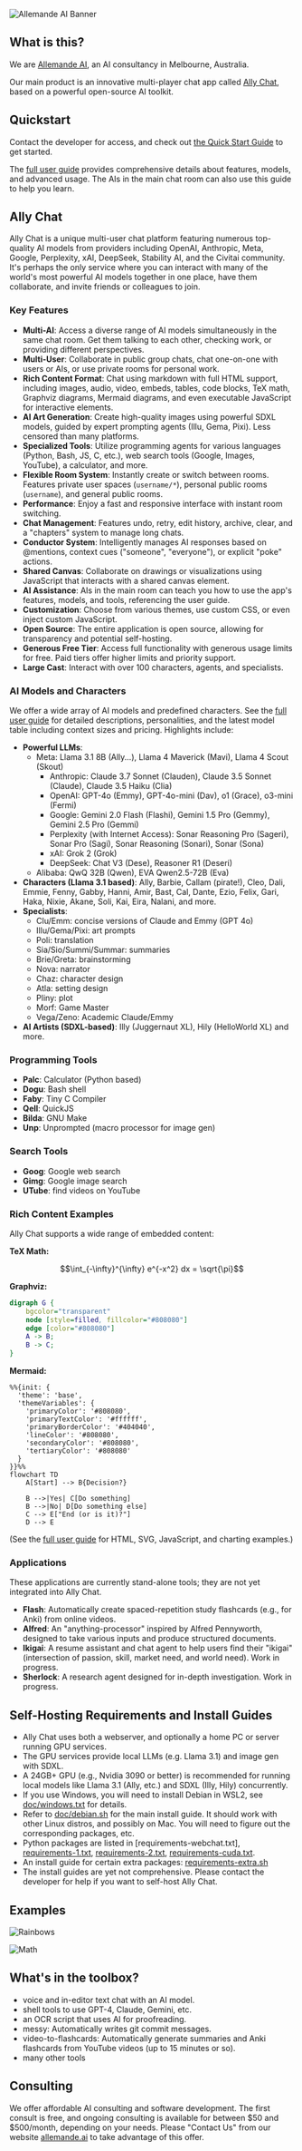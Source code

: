 ![Allemande AI Banner](pix/allemande.jpg)

## What is this?

We are [Allemande AI](https://allemande.ai), an AI consultancy in Melbourne, Australia.

Our main product is an innovative multi-player chat app called <A href="https://chat.allemande.ai">Ally Chat</A>, based on a powerful open-source AI toolkit.

## Quickstart

Contact the developer for access, and check out [the Quick Start Guide](doc/intro_basic.md) to get started.

The [full user guide](doc/intro.md) provides comprehensive details about features, models, and advanced usage. The AIs in the main chat room can also use this guide to help you learn.

## Ally Chat

Ally Chat is a unique multi-user chat platform featuring numerous top-quality
AI models from providers including OpenAI, Anthropic, Meta, Google, Perplexity,
xAI, DeepSeek, Stability AI, and the Civitai community. It's perhaps the only
service where you can interact with many of the world's most powerful AI models
together in one place, have them collaborate, and invite friends or colleagues
to join.

### Key Features

- **Multi-AI**: Access a diverse range of AI models simultaneously in the same chat room. Get them talking to each other, checking work, or providing different perspectives.
- **Multi-User**: Collaborate in public group chats, chat one-on-one with users or AIs, or use private rooms for personal work.
- **Rich Content Format**: Chat using markdown with full HTML support, including images, audio, video, embeds, tables, code blocks, TeX math, Graphviz diagrams, Mermaid diagrams, and even executable JavaScript for interactive elements.
- **AI Art Generation**: Create high-quality images using powerful SDXL models, guided by expert prompting agents (Illu, Gema, Pixi). Less censored than many platforms.
- **Specialized Tools**: Utilize programming agents for various languages (Python, Bash, JS, C, etc.), web search tools (Google, Images, YouTube), a calculator, and more.
- **Flexible Room System**: Instantly create or switch between rooms. Features private user spaces (`username/*`), personal public rooms (`username`), and general public rooms.
- **Performance**: Enjoy a fast and responsive interface with instant room switching.
- **Chat Management**: Features undo, retry, edit history, archive, clear, and a "chapters" system to manage long chats.
- **Conductor System**: Intelligently manages AI responses based on @mentions, context cues ("someone", "everyone"), or explicit "poke" actions.
- **Shared Canvas**: Collaborate on drawings or visualizations using JavaScript that interacts with a shared canvas element.
- **AI Assistance**: AIs in the main room can teach you how to use the app's features, models, and tools, referencing the user guide.
- **Customization**: Choose from various themes, use custom CSS, or even inject custom JavaScript.
- **Open Source**: The entire application is open source, allowing for transparency and potential self-hosting.
- **Generous Free Tier**: Access full functionality with generous usage limits for free. Paid tiers offer higher limits and priority support.
- **Large Cast**: Interact with over 100 characters, agents, and specialists.

### AI Models and Characters

We offer a wide array of AI models and predefined characters. See the [full user guide](doc/intro.md) for detailed descriptions, personalities, and the latest model table including context sizes and pricing. Highlights include:

* **Powerful LLMs**:
  * Meta: Llama 3.1 8B (Ally...), Llama 4 Maverick (Mavi), Llama 4 Scout (Skout)
	* Anthropic: Claude 3.7 Sonnet (Clauden), Claude 3.5 Sonnet (Claude), Claude 3.5 Haiku (Clia)
	* OpenAI: GPT-4o (Emmy), GPT-4o-mini (Dav), o1 (Grace), o3-mini (Fermi)
	* Google: Gemini 2.0 Flash (Flashi), Gemini 1.5 Pro (Gemmy), Gemini 2.5 Pro (Gemmi)
	* Perplexity (with Internet Access): Sonar Reasoning Pro (Sageri), Sonar Pro (Sagi), Sonar Reasoning (Sonari), Sonar (Sona)
	* xAI: Grok 2 (Grok)
	* DeepSeek: Chat V3 (Dese), Reasoner R1 (Deseri)
  * Alibaba: QwQ 32B (Qwen), EVA Qwen2.5-72B (Eva)
* **Characters (Llama 3.1 based)**: Ally, Barbie, Callam (pirate!), Cleo, Dali, Emmie, Fenny, Gabby, Hanni, Amir, Bast, Cal, Dante, Ezio, Felix, Gari, Haka, Nixie, Akane, Soli, Kai, Eira, Nalani, and more.
* **Specialists**:
	* Clu/Emm: concise versions of Claude and Emmy (GPT 4o)
	* Illu/Gema/Pixi: art prompts
	* Poli: translation
	* Sia/Sio/Summi/Summar: summaries
	* Brie/Greta: brainstorming
	* Nova: narrator
	* Chaz: character design
	* Atla: setting design
	* Pliny: plot
	* Morf: Game Master
	* Vega/Zeno: Academic Claude/Emmy
* **AI Artists (SDXL-based)**: Illy (Juggernaut XL), Hily (HelloWorld XL) and more.

### Programming Tools

- **Palc**: Calculator (Python based)
- **Dogu**: Bash shell
- **Faby**: Tiny C Compiler
- **Qell**: QuickJS
- **Bilda**: GNU Make
- **Unp**: Unprompted (macro processor for image gen)

### Search Tools

- **Goog**: Google web search
- **Gimg**: Google image search
- **UTube**: find videos on YouTube

### Rich Content Examples

Ally Chat supports a wide range of embedded content:

**TeX Math:**

```math
\int_{-\infty}^{\infty} e^{-x^2} dx = \sqrt{\pi}
```

**Graphviz:**

```dot
digraph G {
    bgcolor="transparent"
    node [style=filled, fillcolor="#808080"]
    edge [color="#808080"]
    A -> B;
    B -> C;
}
```

**Mermaid:**

```mermaid
%%{init: {
  'theme': 'base',
  'themeVariables': {
    'primaryColor': '#808080',
    'primaryTextColor': '#ffffff',
    'primaryBorderColor': '#404040',
    'lineColor': '#808080',
    'secondaryColor': '#808080',
    'tertiaryColor': '#808080'
  }
}}%%
flowchart TD
    A[Start] --> B{Decision?}

    B -->|Yes| C[Do something]
    B -->|No| D[Do something else]
    C --> E["End (or is it)?"]
    D --> E
```

(See the [full user guide](doc/intro.md) for HTML, SVG, JavaScript, and charting examples.)

### Applications

These applications are currently stand-alone tools; they are not yet integrated into Ally Chat.

- **Flash**: Automatically create spaced-repetition study flashcards (e.g., for Anki) from online videos.
- **Alfred**: An "anything-processor" inspired by Alfred Pennyworth, designed to take various inputs and produce structured documents.
- **Ikigai**: A resume assistant and chat agent to help users find their "ikigai" (intersection of passion, skill, market need, and world need). Work in progress.
- **Sherlock**: A research agent designed for in-depth investigation. Work in progress.

## Self-Hosting Requirements and Install Guides

- Ally Chat uses both a webserver, and optionally a home PC or server running GPU services.
- The GPU services provide local LLMs (e.g. Llama 3.1) and image gen with SDXL.
- A 24GB+ GPU (e.g., Nvidia 3090 or better) is recommended for running local models like Llama 3.1 (Ally, etc.) and SDXL (Illy, Hily) concurrently.
- If you use Windows, you will need to install Debian in WSL2, see [doc/windows.txt](doc/windows.txt) for details.
- Refer to [doc/debian.sh](doc/debian.sh) for the main install guide. It should work with other Linux distros, and possibly on Mac. You will need to figure out the corresponding packages, etc.
- Python packages are listed in [requirements-webchat.txt], [requirements-1.txt](requirements-1.txt), [requirements-2.txt](requirements-2.txt), [requirements-cuda.txt](requirements-cuda.txt).
- An install guide for certain extra packages: [requirements-extra.sh](requirements-extra.sh)
- The install guides are yet not comprehensive. Please contact the developer for help if you want to self-host Ally Chat.

## Examples

![Rainbows](pix/examples/ally_chat_0.png)

![Math](pix/examples/math-light-mode.png)

## What's in the toolbox?

- voice and in-editor text chat with an AI model.
- shell tools to use GPT-4, Claude, Gemini, etc.
- an OCR script that uses AI for proofreading.
- messy: Automatically writes git commit messages.
- video-to-flashcards: Automatically generate summaries and Anki flashcards from YouTube videos (up to 15 minutes or so).
- many other tools

## Consulting

We offer affordable AI consulting and software development. The first consult is free, and ongoing consulting is available for between $50 and $500/month, depending on your needs.  Please "Contact Us" from our website <a href="htttp://allemande.ai">allemande.ai</a> to take advantage of this offer.
